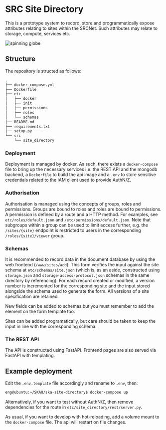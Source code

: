 # SRC Site Directory

This is a prototype system to record, store and programmatically expose attributes relating to sites within the SRCNet. Such attributes 
may relate to storage, compute, services etc.

![spinning globe](doc/globe.gif "spinning globe")

## Structure

The repository is structed as follows:

```bash
.
├── docker-compose.yml
├── Dockerfile
├── etc
│   ├── docker
│   ├── init
│   ├── permissions
│   ├── roles
│   └── schemas
├── README.md
├── requirements.txt
├── setup.py
└── src
    └── site_directory
```

### Deployment

Deployment is managed by docker. As such, there exists a `docker-compose` file to bring up the necessary services i.e. 
the REST API and the mongodb backend, a `Dockerfile` to build the api image and a `.env` to store sensitive credentials 
related to the IAM client used to provide AuthN/Z.

### Authorisation

Authorisation is managed using the concepts of groups, roles and permissions. Groups are bound to roles and roles are 
bound to permissions. A permission is defined by a route and a HTTP method. For examples, see `etc/roles/default.json` 
and `/etc/permissions/default.json`. Note that subgroups within a group can be used to limit access further, e.g. the 
`/sites/{site}` endpoint is restricted to users in the corresponding `/roles/{site}/viewer` group. 

### Schemas

It is recommended to record data in the document database by using the web frontend (`/www/sites/add`). This form 
verifies the input against the site schema at `etc/schemas/site.json` (which is, as an aside, constructed using 
`storage.json` and `storage-access-protocol.json` schemas in the same directory by referencing). For each record created 
or modified, a version number is incremented for the corresponding site and the input stored alongside the schema used 
to generate the form. All versions of a site specification are retained.

New fields can be added to schemas but you must remember to add the element on the form template too.

Sites can be added programatically, but care should be taken to keep the input in line with the corresponding schema.

### The REST API

The API is constructed using FastAPI. Frontend pages are also served via FastAPI with templating.

## Example deployment

Edit the `.env.template` file accordingly and rename to `.env`, then:

```bash
eng@ubuntu:~/SKAO/ska-site-directory$ docker-compose up
```

Alternatively, if you want to test without AuthN/Z, then remove dependencies for the route in 
`etc/site_directory/rest/server.py`. 

As usual, if you want to develop with hot-reloading, add a volume mount to the `docker-compose` file. The api will 
restart on file changes.

